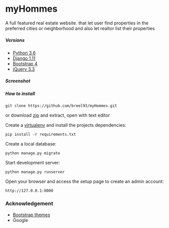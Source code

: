 # myHommes
A full featured real estate website. that let user find properties in the preferred cities or neighborhood and also let realtor list their properties
##### Versions
- [Python 3.6](https://www.python.org)
- [Django 1.11](https://www.djangoproject.com)
- [Bootstrap 4](https://getbootstrap.com) 
- [jQuery 3.3](https://jquery.com)

##### Screenshot


##### How to install

```
git clone https://github.com/breel93/myHommes.git
```
or download [zip](https://github.com/breel93/myHommes/archive/master.zip) and extract, open with text editor


Create a [virtualenv](https://docs.python-guide.org/dev/virtualenvs/) and install the projects dependencies:

```
pip install -r requirements.txt
```

Create a local database:

```
python manage.py migrate
```

Start development server:

```
python manage.py runserver
```

Open your browser and access the setup page to create an admin account:

```
http://127.0.0.1:8000
```

### Acknowledgement
- [Bootstrap themes](https://askbootstrap.com) 
- Google
